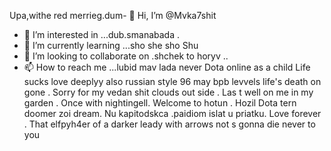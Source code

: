 Upa,withe red merrieg.dum- 👋 Hi, I’m @Mvka7shit
- 👀 I’m interested in ...dub.smanabada .
- 🌱 I’m currently learning ...sho she sho Shu 
- 💞️ I’m looking to collaborate on .shchek to horyv ..
- 📫 How to reach me ...lubid mav lada never Dota online as a child Life sucks love deeplyy also russian style 96 may  bpb levvels life's death on gone . Sorry for my vedan shit clouds out side . Las t well on me in my garden . Once with nightingell. Welcome to hotun . Hozil Dota tern doomer zoi dream. Nu kapitodskca .paidiom islat u priatku. Love forever . That elfpyh4er of a darker leady with arrows not s gonna die never to you 

<!---
Mvka7shit/Mvka7shit is a ✨ special ✨ repository because its `README.md` (this file) appears on your GitHub profile.
You can click the Preview link to take a look at your changes.
--->
